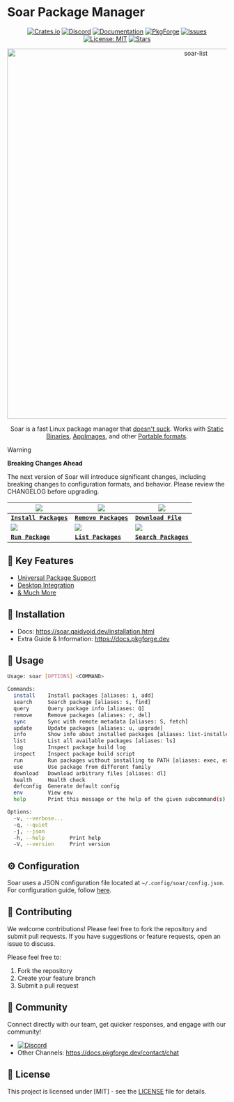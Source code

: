 # Soar Package Manager

<div align="center">

[crates-shield]: https://img.shields.io/crates/v/soar-cli
[crates-url]: https://crates.io/crates/soar-cli
[discord-shield]: https://img.shields.io/discord/1313385177703256064?logo=%235865F2&label=Discord
[discord-url]: https://discord.gg/djJUs48Zbu
[stars-shield]: https://img.shields.io/github/stars/pkgforge/soar.svg
[stars-url]: https://github.com/pkgforge/soar/stargazers
[issues-shield]: https://img.shields.io/github/issues/pkgforge/soar.svg
[issues-url]: https://github.com/pkgforge/soar/issues
[license-shield]: https://img.shields.io/github/license/pkgforge/soar.svg
[license-url]: https://github.com/pkgforge/soar/blob/main/LICENSE
[doc-shield]: https://img.shields.io/badge/docs-soar.qaidvoid.dev-blue
[doc-url]: https://soar.qaidvoid.dev
[pkgforge-shield]: https://img.shields.io/badge/pkgforge-docs.pkgforge.dev-blue
[pkgforge-url]: https://docs.pkgforge.dev

[![Crates.io][crates-shield]][crates-url]
[![Discord][discord-shield]][discord-url]
[![Documentation][doc-shield]][doc-url]
[![PkgForge][pkgforge-shield]][pkgforge-url]
[![Issues][issues-shield]][issues-url]
[![License: MIT][license-shield]][license-url]
[![Stars][stars-shield]][stars-url]

</div>

<p align="center">
    <a href="https://soar.qaidvoid.dev/installation">
        <img src="https://soar.pkgforge.dev/gif" alt="soar-list" width="850">
    </a><br>
</p>

<p align="center">
    Soar is a fast Linux package manager that <a href="https://docs.pkgforge.dev/soar/comparisons"> doesn't suck</a>. Works with <a href="https://docs.pkgforge.dev/formats/binaries/static">Static Binaries</a>, <a href="https://docs.pkgforge.dev/formats/packages/appimage">AppImages</a>, and other <a href="https://docs.pkgforge.dev/formats/packages">Portable formats</a>.
</p>

> [!WARNING]
> **Breaking Changes Ahead**
>
> The next version of Soar will introduce significant changes, including breaking changes to configuration formats, and behavior. Please review the CHANGELOG before upgrading.

<div align="center">

| <img src="https://raw.githubusercontent.com/pkgforge/soar/refs/heads/autoplay/install.webp" /> | <img src="https://raw.githubusercontent.com/pkgforge/soar/refs/heads/autoplay/remove.webp" /> | <img src="https://raw.githubusercontent.com/pkgforge/soar/refs/heads/autoplay/download.webp" /> | 
| - | - | - |
| [**`Install Packages`**](https://soar.qaidvoid.dev/install) | [**`Remove Packages`**](https://soar.qaidvoid.dev/remove) | [**`Download File`**](https://soar.qaidvoid.dev/download) |
| <img src="https://raw.githubusercontent.com/pkgforge/soar/refs/heads/autoplay/run.webp" /> | <img src="https://raw.githubusercontent.com/pkgforge/soar/refs/heads/autoplay/list.webp" /> | <img src="https://raw.githubusercontent.com/pkgforge/soar/refs/heads/autoplay/search.webp" /> |
| [**`Run Package`**](https://soar.qaidvoid.dev/run) | [**`List Packages`**](https://soar.qaidvoid.dev/list) | [**`Search Packages`**](https://soar.qaidvoid.dev/search) |

</div>

## 🌟 Key Features
- [Universal Package Support](https://soar.qaidvoid.dev/#universal-package-support)
- [Desktop Integration](https://soar.qaidvoid.dev/#desktop-integration)
- [& Much More](https://docs.pkgforge.dev/soar/comparisons)

## 🔧 Installation
- Docs: https://soar.qaidvoid.dev/installation.html
- Extra Guide & Information: https://docs.pkgforge.dev

## 🎯 Usage

```sh
Usage: soar [OPTIONS] <COMMAND>

Commands:
  install    Install packages [aliases: i, add]
  search     Search package [aliases: s, find]
  query      Query package info [aliases: Q]
  remove     Remove packages [aliases: r, del]
  sync       Sync with remote metadata [aliases: S, fetch]
  update     Update packages [aliases: u, upgrade]
  info       Show info about installed packages [aliases: list-installed]
  list       List all available packages [aliases: ls]
  log        Inspect package build log
  inspect    Inspect package build script
  run        Run packages without installing to PATH [aliases: exec, execute]
  use        Use package from different family
  download   Download arbitrary files [aliases: dl]
  health     Health check
  defconfig  Generate default config
  env        View env
  help       Print this message or the help of the given subcommand(s)

Options:
  -v, --verbose...  
  -q, --quiet       
  -j, --json        
  -h, --help        Print help
  -V, --version     Print version
```

## ⚙️ Configuration

Soar uses a JSON configuration file located at `~/.config/soar/config.json`.
For configuration guide, follow [here](https://soar.qaidvoid.dev/configuration.html).

## 🤝 Contributing

We welcome contributions! Please feel free to fork the repository and submit
pull requests. If you have suggestions or feature requests, open an issue to
discuss.

Please feel free to:
1. Fork the repository
2. Create your feature branch
3. Submit a pull request

## 💬 Community

Connect directly with our team, get quicker responses, and engage with our community!
- [![Discord](https://img.shields.io/discord/1313385177703256064?logo=%235865F2&label=Discord)](https://discord.gg/djJUs48Zbu)
- Other Channels: https://docs.pkgforge.dev/contact/chat

## 📝 License

This project is licensed under [MIT] - see the [LICENSE](LICENSE) file for details.
